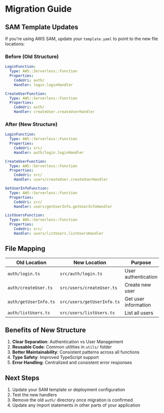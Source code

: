 # Migration Guide

## SAM Template Updates

If you're using AWS SAM, update your `template.yaml` to point to the new file locations:

### Before (Old Structure)
```yaml
LoginFunction:
  Type: AWS::Serverless::Function
  Properties:
    CodeUri: auth/
    Handler: login.loginHandler

CreateUserFunction:
  Type: AWS::Serverless::Function
  Properties:
    CodeUri: auth/
    Handler: createUser.createUserHandler
```

### After (New Structure)
```yaml
LoginFunction:
  Type: AWS::Serverless::Function
  Properties:
    CodeUri: src/
    Handler: auth/login.loginHandler

CreateUserFunction:
  Type: AWS::Serverless::Function
  Properties:
    CodeUri: src/
    Handler: users/createUser.createUserHandler

GetUserInfoFunction:
  Type: AWS::Serverless::Function
  Properties:
    CodeUri: src/
    Handler: users/getUserInfo.getUserInfoHandler

ListUsersFunction:
  Type: AWS::Serverless::Function
  Properties:
    CodeUri: src/
    Handler: users/listUsers.listUsersHandler
```

## File Mapping

| Old Location | New Location | Purpose |
|-------------|-------------|---------|
| `auth/login.ts` | `src/auth/login.ts` | User authentication |
| `auth/createUser.ts` | `src/users/createUser.ts` | Create new user |
| `auth/getUserInfo.ts` | `src/users/getUserInfo.ts` | Get user information |
| `auth/listUsers.ts` | `src/users/listUsers.ts` | List all users |

## Benefits of New Structure

1. **Clear Separation**: Authentication vs User Management
2. **Reusable Code**: Common utilities in `utils/` folder
3. **Better Maintainability**: Consistent patterns across all functions
4. **Type Safety**: Improved TypeScript support
5. **Error Handling**: Centralized and consistent error responses

## Next Steps

1. Update your SAM template or deployment configuration
2. Test the new handlers
3. Remove the old `auth/` directory once migration is confirmed
4. Update any import statements in other parts of your application
